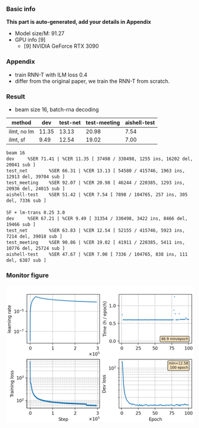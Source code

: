 ### Basic info

**This part is auto-generated, add your details in Appendix**

* Model size/M: 91.27
* GPU info \[9\]
  * \[9\] NVIDIA GeForce RTX 3090

### Appendix

* train RNN-T with ILM loss 0.4
* differ from the original paper, we train the RNN-T from scratch.

### Result

- beam size 16, batch-rna decoding

| method | dev   | test-net | test-meeting | aishell-test |
| -------| ----- | -------- | ------------ | ------------ |
| ilmt, no lm    | 11.35 | 13.13    | 20.98        | 7.54         |
| ilmt, sf       | 9.49  | 12.54    | 19.02        | 7.00         | 

```
beam 16
dev     %SER 71.41 | %CER 11.35 [ 37498 / 330498, 1255 ins, 16202 del, 20041 sub ]
test_net        %SER 66.31 | %CER 13.13 [ 54580 / 415746, 1963 ins, 12913 del, 39704 sub ]
test_meeting    %SER 92.07 | %CER 20.98 [ 46244 / 220385, 1293 ins, 20936 del, 24015 sub ]
aishell-test    %SER 51.42 | %CER 7.54 [ 7898 / 104765, 257 ins, 305 del, 7336 sub ]

SF + lm-trans 0.25 3.0
dev     %SER 67.21 | %CER 9.49 [ 31354 / 330498, 3422 ins, 8466 del, 19466 sub ]
test_net        %SER 63.83 | %CER 12.54 [ 52155 / 415746, 5923 ins, 7214 del, 39018 sub ]
test_meeting    %SER 90.86 | %CER 19.02 [ 41911 / 220385, 5411 ins, 10776 del, 25724 sub ]
aishell-test    %SER 47.67 | %CER 7.00 [ 7336 / 104765, 838 ins, 111 del, 6387 sub ]
```

### Monitor figure
![monitor](./monitor.png)
